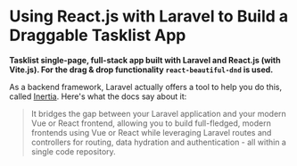 # Using React.js with Laravel to Build a Draggable Tasklist App

**Tasklist single-page, full-stack app built with Laravel and React.js (with Vite.js). For the drag & drop functionality `react-beautiful-dnd` is used.**

As a backend framework, Laravel actually offers a tool to help you do this, called [Inertia](https://laravel.com/docs/10.x/frontend#inertia). Here's what the docs say about it:

> It bridges the gap between your Laravel application and your modern Vue or React frontend, allowing you to build full-fledged, modern frontends using Vue or React while leveraging Laravel routes and controllers for routing, data hydration and authentication - all within a single code repository.
